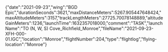 {"date":"2021-09-23","wing":"BGD Epic","durationSeconds":3621,"maxDistanceMeters":5267.905447648424,"maxAltitudeMeters":3157,"trackLengthMeters":27725.70078148889,"altitudeGainMeters":1236,"launchTime":1632357018000,"comment":"TASK","launchName":"TO (N, W, S) Cove_Richfield_Monroe","fileName":"2021-09-23-XFH-000-01.IGC","location":"Monroe","flightNumber":204,"type":"flightlog","flying-location":"Monroe"}
